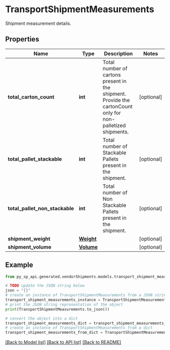 # TransportShipmentMeasurements

Shipment measurement details.

## Properties

Name | Type | Description | Notes
------------ | ------------- | ------------- | -------------
**total_carton_count** | **int** | Total number of cartons present in the shipment. Provide the cartonCount only for non-palletized shipments. | [optional] 
**total_pallet_stackable** | **int** | Total number of Stackable Pallets present in the shipment. | [optional] 
**total_pallet_non_stackable** | **int** | Total number of Non Stackable Pallets present in the shipment. | [optional] 
**shipment_weight** | [**Weight**](Weight.md) |  | [optional] 
**shipment_volume** | [**Volume**](Volume.md) |  | [optional] 

## Example

```python
from py_sp_api.generated.vendorShipments.models.transport_shipment_measurements import TransportShipmentMeasurements

# TODO update the JSON string below
json = "{}"
# create an instance of TransportShipmentMeasurements from a JSON string
transport_shipment_measurements_instance = TransportShipmentMeasurements.from_json(json)
# print the JSON string representation of the object
print(TransportShipmentMeasurements.to_json())

# convert the object into a dict
transport_shipment_measurements_dict = transport_shipment_measurements_instance.to_dict()
# create an instance of TransportShipmentMeasurements from a dict
transport_shipment_measurements_from_dict = TransportShipmentMeasurements.from_dict(transport_shipment_measurements_dict)
```
[[Back to Model list]](../README.md#documentation-for-models) [[Back to API list]](../README.md#documentation-for-api-endpoints) [[Back to README]](../README.md)


